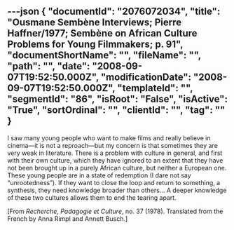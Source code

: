 ---json
{
  "documentId": "2076072034",
  "title": "Ousmane Sembène Interviews; Pierre Haffner/1977; Sembène on African Culture Problems for Young Filmmakers; p. 91",
  "documentShortName": "",
  "fileName": "",
  "path": "",
  "date": "2008-09-07T19:52:50.000Z",
  "modificationDate": "2008-09-07T19:52:50.000Z",
  "templateId": "",
  "segmentId": "86",
  "isRoot": "False",
  "isActive": "True",
  "sortOrdinal": "",
  "clientId": "",
  "tag": ""
}
---

I saw many young people who want to make films and really believe in cinema—it is not a reproach—but my concern is that sometimes they are very weak in literature. There is a problem with culture in general, and first with their own culture, which they have ignored to an extent that they have not been brought up in a purely African culture, but neither a European one. These young people are in a state of redemption (I dare not say “unrootedness”). If they want to close the loop and return to something, a synthesis, they need knowledge broader than others… A deeper knowledge of these two cultures allows them to end the tearing apart.

[From *Recherche, Padagogie et Culture*, no. 37 (1978). Translated from the French by Anna Rimpl and Annett Busch.]
